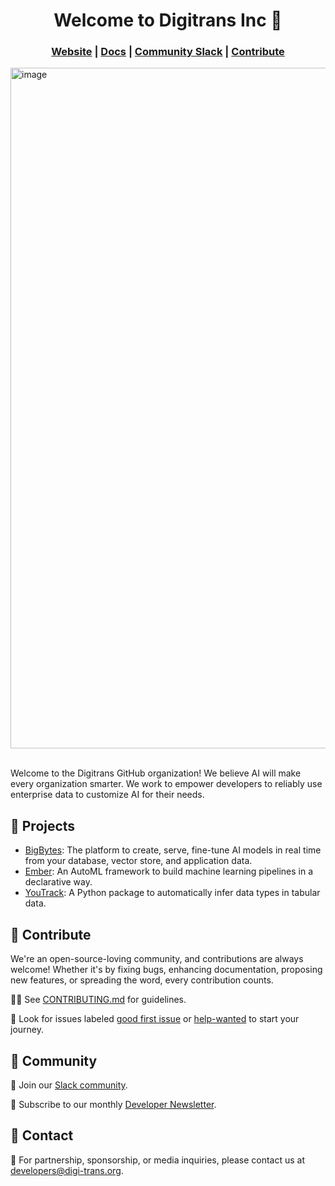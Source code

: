 
<h1 align="center"> Welcome to Digitrans Inc 👋</h1> 


<h3 align="center">
	<a href="https://www.mindsdb.com?utm_medium=community&utm_source=github&utm_campaign=mindsdb%20repo">Website</a>
	<span> | </span>
	<a href="https://docs.mindsdb.com?utm_medium=community&utm_source=github&utm_campaign=mindsdb%20repo">Docs</a>
	<span> | </span>
	<a href="https://mindsdb.com/joincommunity">Community Slack</a>
	<span> | </span>
	<a href="https://github.com/mindsdb/mindsdb/projects?type=classic">Contribute</a>
</h3>

<img width="1089" alt="image" src="https://github.com/mindsdb/mindsdb/assets/5898506/5451fe7e-a854-4c53-b34b-769b6c7c9863">

</br>
</br>

Welcome to the Digitrans GitHub organization! We believe AI will make every organization smarter. We work to empower developers to reliably use enterprise data to customize AI for their needs.


## 🌟 Projects

* [BigBytes](https://github.com/digitranslab/bigbytes):  The platform to create, serve, fine-tune AI models in real time from your database, vector store, and application data.
* [Ember](https://github.com/digitranslab/ember): An AutoML framework to build machine learning pipelines in a declarative way.
* [YouTrack](https://github.com/digitranslab/youtrack): A Python package to automatically infer data types in tabular data.

## 🤝 Contribute

We're an open-source-loving community, and contributions are always welcome! Whether it's by fixing bugs, enhancing documentation, proposing new features, or spreading the word, every contribution counts.

🧑‍💻 See [CONTRIBUTING.md](https://github.com/digitranslab/bigbytes/blob/main/CONTRIBUTING.md) for guidelines.

💚 Look for issues labeled [good first issue](https://github.com/digitranslab/bigbytes/issues?q=is%3Aopen+is%3Aissue+label%3A%22good+first+issue%22) or [help-wanted](https://github.com/digitranslab/bigbytes/issues?q=is%3Aopen+is%3Aissue+label%3A%22help+wanted%22) to start your journey.

  
## 💬 Community

📢 Join our [Slack community](https://digi-trans.org/joincommunity).

📰 Subscribe to our monthly [Developer Newsletter](https://digi-trans.org/newsletter/?utm_medium=community&utm_source=github&utm_campaign=digitranslab%20repo).


## 💌 Contact

👋 For partnership, sponsorship, or media inquiries, please contact us at developers@digi-trans.org.
